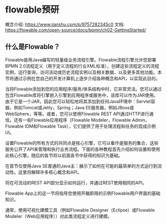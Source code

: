 # flowable预研

概念介绍:
https://www.jianshu.com/p/9757282345c0
文档:
https://flowable.com/open-source/docs/bpmn/ch02-GettingStarted/

## 什么是Flowable？

Flowable是用Java编写的轻量级业务流程引擎。Flowable流程引擎允许您部署BPMN 2.0流程定义（用于定义流程的行业XML标准），创建这些流程定义的流程实例，运行查询，访问活动或历史流程实例以及相关数据，以及更多其他功能。本节将通过示例在您自己的开发计算机上逐步介绍各种概念和API，以实现此目的。

当将Flowable添加到您的应用程序/服务/体系结构中时，它非常灵活。您可以通过包含Flowable库将引擎嵌入引擎到应用程序或服务中，该库可以作为JAR使用。由于它是一个JAR，因此您可以轻松地将其添加到任何Java环境中：Servlet容器，例如Tomcat或Jetty，Spring；Java EE服务器，例如JBoss或WebSphere，等等。或者，您可以使用Flowable REST API通过HTTP进行通信。还有一些Flowable应用程序（Flowable Modeler，Flowable Admin，Flowable IDM和Flowable Task），它们提供了用于处理流程和任务的现成示例UI。

设置Flowable的所有方式的共同点是核心引擎，它可以看作是服务的集合，这些服务公开了API来管理和执行业务流程。下面的各种教程首先介绍如何设置和使用此核心引擎。随后的各节将以前面各节中获得的知识为基础。

在首节仅使用Java SE普通的Java主：展示了如何在可能的最简单的方式运行到流动性。这里将解释许多核心概念和API。

将在可流动的REST API部分显示如何运行，并通过REST使用相同的API。

Flowable App上的这一节将指导您使用开箱即用的示例Flowable用户界面的基础知识。



通常，使用可视化建模工具（例如Flowable Designer（Eclipse）或Flowable Modeler（Web应用程序））对此类流程定义进行建模。


